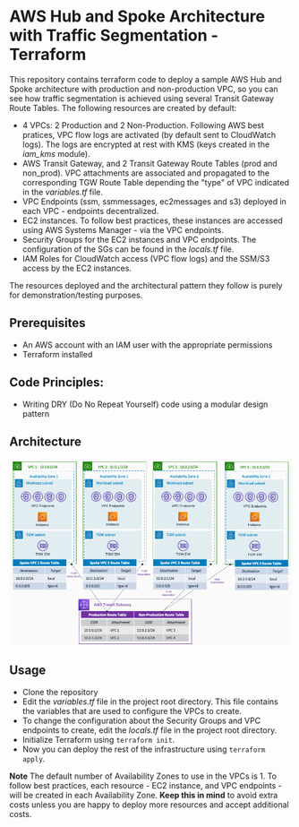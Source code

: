 # AWS Hub and Spoke Architecture with Traffic Segmentation - Terraform

This repository contains terraform code to deploy a sample AWS Hub and Spoke architecture with production and non-production VPC, so you can see how traffic segmentation is achieved using several Transit Gateway Route Tables. The following resources are created by default:

- 4 VPCs: 2 Production and 2 Non-Production. Following AWS best pratices, VPC flow logs are activated (by default sent to CloudWatch logs). The logs are encrypted at rest with KMS (keys created in the *iam_kms* module).
- AWS Transit Gateway, and 2 Transit Gateway Route Tables (prod and non_prod). VPC attachments are associated and propagated to the corresponding TGW Route Table depending the "type" of VPC indicated in the *variables.tf* file.
- VPC Endpoints (ssm, ssmmessages, ec2messages and s3) deployed in each VPC - endpoints decentralized.
- EC2 instances. To follow best practices, these instances are accessed using AWS Systems Manager - via the VPC endpoints.
- Security Groups for the EC2 instances and VPC endpoints. The configuration of the SGs can be found in the *locals.tf* file.
- IAM Roles for CloudWatch access (VPC flow logs) and the SSM/S3 access by the EC2 instances.

The resources deployed and the architectural pattern they follow is purely for demonstration/testing purposes.

## Prerequisites

- An AWS account with an IAM user with the appropriate permissions
- Terraform installed

## Code Principles:

- Writing DRY (Do No Repeat Yourself) code using a modular design pattern

## Architecture

![Architecture diagram](./images/traffic_segmentation.png)

## Usage

- Clone the repository
- Edit the *variables.tf* file in the project root directory. This file contains the variables that are used to configure the VPCs to create.
- To change the configuration about the Security Groups and VPC endpoints to create, edit the *locals.tf* file in the project root directory.
- Initialize Terraform using `terraform init`.
- Now you can deploy the rest of the infrastructure using `terraform apply`.

**Note** The default number of Availability Zones to use in the VPCs is 1. To follow best practices, each resource - EC2 instance, and VPC endpoints - will be created in each Availability Zone. **Keep this in mind** to avoid extra costs unless you are happy to deploy more resources and accept additional costs.